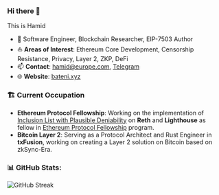 ### Hi there 👋

This is Hamid

- 🔭 Software Engineer, Blockchain Researcher, EIP-7503 Author
- ⛵ **Areas of Interest**: Ethereum Core Development, Censorship Resistance, Privacy, Layer 2, ZKP, DeFi
- 📫 **Contact**: [hamid@europe.com](mailto:hamid@europe.com), [Telegram](https://t.me/newbateni)
- 🌐 **Website**: [bateni.xyz](https://bateni.xyz)

### 🏗️ Current Occupation

- **Ethereum Protocol Fellowship**: Working on the implementation of [Inclusion List with Plausible Deniability](https://github.com/eth-protocol-fellows/cohort-five/blob/main/projects/attestation-based-inclusion-list.md) on **Reth** and **Lighthouse** as fellow in [Ethereum Protocol Fellowship](https://epf.wiki/#/wiki/epf) program.
- **Bitcoin Layer 2**: Serving as a Protocol Architect and Rust Engineer in **txFusion**, working on creating a Layer 2 solution on Bitcoin based on zkSync-Era.

### 📊 GitHub Stats:

![GitHub Streak](https://github-readme-streak-stats.herokuapp.com/?user=irnb&theme=dark&hide_border=true)

